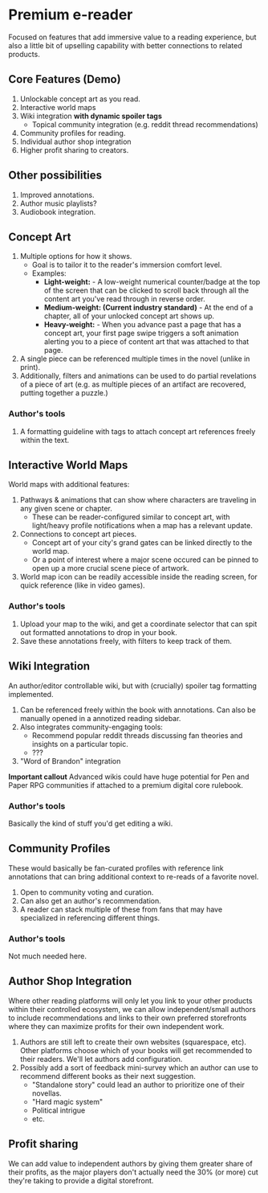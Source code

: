 # Premium e-reader
Focused on features that add immersive value to a reading experience, but also a little bit of upselling capability with better connections to related products.

## Core Features (Demo)
1. Unlockable concept art as you read.
2. Interactive world maps
3. Wiki integration **with dynamic spoiler tags**
    * Topical community integration (e.g. reddit thread recommendations)
4. Community profiles for reading.
5. Individual author shop integration
6. Higher profit sharing to creators.

## Other possibilities
1. Improved annotations.
2. Author music playlists?
3. Audiobook integration.

## Concept Art
1. Multiple options for how it shows.
    * Goal is to tailor it to the reader's immersion comfort level.
    * Examples:
        * **Light-weight:** - A low-weight numerical counter/badge at the top of the screen that can be clicked to scroll back through all the content art you've read through in reverse order.
        * **Medium-weight: (Current industry standard)** - At the end of a chapter, all of your unlocked concept art shows up.
        * **Heavy-weight:** - When you advance past a page that has a concept art, your first page swipe triggers a soft animation alerting you to a piece of content art that was attached to that page.
2. A single piece can be referenced multiple times in the novel (unlike in print).
3. Additionally, filters and animations can be used to do partial revelations of a piece of art (e.g. as multiple pieces of an artifact are recovered, putting together a puzzle.)

### Author's tools
1. A formatting guideline with tags to attach concept art references freely within the text.

## Interactive World Maps
World maps with additional features:
1. Pathways & animations that can show where characters are traveling in any given scene or chapter.
    * These can be reader-configured similar to concept art, with light/heavy profile notifications when a map has a relevant update.
2. Connections to concept art pieces.
    * Concept art of your city's grand gates can be linked directly to the world map.
    * Or a point of interest where a major scene occured can be pinned to open up a more crucial scene piece of artwork.
3. World map icon can be readily accessible inside the reading screen, for quick reference (like in video games).

### Author's tools
1. Upload your map to the wiki, and get a coordinate selector that can spit out formatted annotations to drop in your book.
2. Save these annotations freely, with filters to keep track of them.

## Wiki Integration
An author/editor controllable wiki, but with (crucially) spoiler tag formatting implemented.

1. Can be referenced freely within the book with annotations. Can also be manually opened in a annotized reading sidebar.
2. Also integrates community-engaging tools:
    * Recommend popular reddit threads discussing fan theories and insights on a particular topic.
    * ???
3. "Word of Brandon" integration

**Important callout**
Advanced wikis could have huge potential for Pen and Paper RPG communities if attached to a premium digital core rulebook.

### Author's tools
Basically the kind of stuff you'd get editing a wiki.

## Community Profiles
These would basically be fan-curated profiles with reference link annotations that can bring additional context to re-reads of a favorite novel.

1. Open to community voting and curation.
2. Can also get an author's recommendation.
3. A reader can stack multiple of these from fans that may have specialized in referencing different things.

### Author's tools
Not much needed here.

## Author Shop Integration
Where other reading platforms will only let you link to your other products within their controlled ecosystem, we can allow independent/small authors to include recommendations and links to their own preferred storefronts where they can maximize profits for their own independent work.

1. Authors are still left to create their own websites (squarespace, etc). Other platforms choose which of your books will get recommended to their readers. We'll let authors add configuration.
2. Possibly add a sort of feedback mini-survey which an author can use to recommend different books as their next suggestion.
    * "Standalone story" could lead an author to prioritize one of their novellas.
    * "Hard magic system"
    * Political intrigue
    * etc.

## Profit sharing
We can add value to independent authors by giving them greater share of their profits, as the major players don't actually need the 30% (or more) cut they're taking to provide a digital storefront.